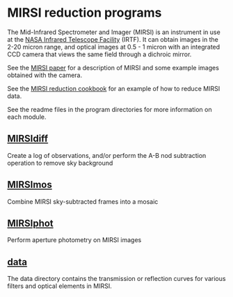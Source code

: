 # MIRSI reduction programs
The Mid-Infrared Spectrometer and Imager (MIRSI) is an instrument in use at the [NASA Infrared Telescope Facility](https://irtfweb.ifa.hawaii.edu/) (IRTF). It can obtain images in the 2-20 micron range, and optical images at 0.5 - 1 micron with an integrated CCD camera that views the same field through a dichroic mirror.

See the [MIRSI paper](https://ui.adsabs.harvard.edu/abs/2024arXiv240902752H) for a description of MIRSI and some example images obtained with the camera.

See the [MIRSI reduction cookbook](https://github.com/jhora99/MIRSI/blob/main/MIRSIcookbook.md) for an 
example of how to reduce MIRSI data.

See the readme files in the program directories for more information on each module.

## [MIRSIdiff](./MIRSIdiff)
Create a log of observations, and/or perform the A-B nod subtraction operation to remove sky background

## [MIRSImos](./MIRSImos)
Combine MIRSI sky-subtracted frames into a mosaic

## [MIRSIphot](./MIRSIphot)
Perform aperture photometry on MIRSI images

## [data](./data)
The data directory contains the transmission or reflection curves for various filters and optical elements in MIRSI.
